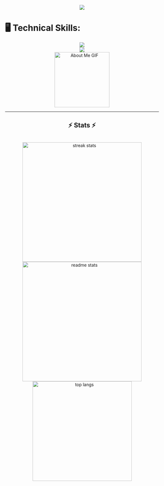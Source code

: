 <!--
**prvraj/prvraj** is a ✨ _special_ ✨ repository because its `README.md` (this file) appears on your GitHub profile.

Here are some ideas to get you started:

- 🔭 I’m currently working on ...
- 🌱 I’m currently learning ...
- 👯 I’m looking to collaborate on ...
- 🤔 I’m looking for help with ...
- 💬 Ask me about ...
- 📫 How to reach me: ...
- 😄 Pronouns: ...
- ⚡ Fun fact: ...
-->
<p align="center">
    <p align="center">
  <img src="https://readme-typing-svg.herokuapp.com?color=E22FE4&width=380&height=28&lines=Yo,+I'm+Parikh+Vraj...;Currently+Learning+DSA!;Open+Source+Contributor;Front-end+Developer;I+Love+Playing+Games...;&center=true">
</p>

    

    
# 🖥️ Technical Skills: 
<div align="center">
    <img src="https://skillicons.dev/icons?i=javascript,typescript,react,nextjs,zod,tailwind,github,figma,git" /><br/>
    <img src="https://skillicons.dev/icons?i=bootstrap,vscode,python,c,cpp,java" /><br>
    <img src="https://github.com/7oSkaaa/7oSkaaa/blob/main/Images/about_me.gif?raw=true" alt="About Me GIF" width="180px">
</div>

<hr/>
<h2 align="center">⚡ Stats ⚡</h2>
<br>
<div align=center>
  <img width=390 src="https://github-readme-streak-stats.herokuapp.com/?user=prvraj&theme=radical&border_radius=10" alt="streak stats"/>
  <img width=390 src="https://github-readme-stats.vercel.app/api?username=prvraj&count_private=true&show_icons=true&theme=radical&rank_icon=github&border_radius=10" alt="readme stats" />
  <br/>
  <img width=325 align="center" src="https://github-readme-stats.vercel.app/api/top-langs/?username=prvraj&hide=HTML&langs_count=8&layout=compact&theme=radical&border_radius=10&size_weight=0.5&count_weight=0.5&exclude_repo=github-readme-stats" alt="top langs" />
</div>

<br/>

